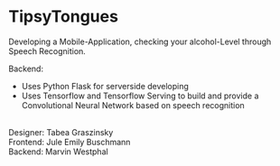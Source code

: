 # TipsyTongues
Developing a Mobile-Application, checking your alcohol-Level through Speech Recognition.

Backend:
- Uses Python Flask for serverside developing
- Uses Tensorflow and Tensorflow Serving to build and provide a Convolutional Neural Network based on speech recognition

</br>
Designer: Tabea Graszinsky</br>
Frontend: Jule Emily Buschmann</br>
Backend: Marvin Westphal</br>
